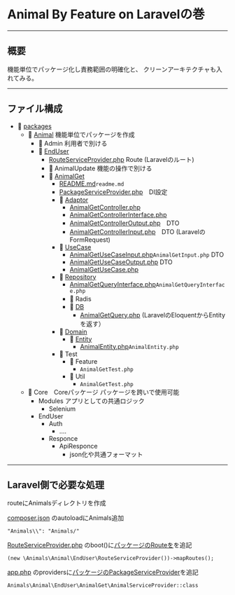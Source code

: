 # Animal By Feature on Laravelの巻

---

## 概要

機能単位でパッケージ化し責務範囲の明確化と、 クリーンアーキテクチャも入れてみる。

---

## ファイル構成

- 📁 [packages](packages)
    - 📁 [Animal](packages%2FAnimal) 機能単位でパッケージを作成
        - 📁 Admin 利用者で別ける
        - 📁 [EndUser](packages%2FAnimal%2FEndUser)
            - [RouteServiceProvider.php](packages%2FAnimal%2FEndUser%2FRouteServiceProvider.php) Route (Laravelのルート)
            - 📁 AnimalUpdate 機能の操作で別ける
            - 📁 [AnimalGet](packages%2FAnimal%2FEndUser%2FAnimalGet)
                - [README.md](packages%2FAnimal%2FEndUser%2FAnimalGet%2FREADME.md)`readme.md`
                - [PackageServiceProvider.php](packages%2FAnimal%2FEndUser%2FAnimalGet%2FPackageServiceProvider.php)　DI設定
                - 📁 [Adaptor](packages%2FAnimal%2FEndUser%2FAnimalGet%2FAdaptor)
                    - [AnimalGetController.php](packages%2FAnimal%2FEndUser%2FAnimalGet%2FAdaptor%2FAnimalGetController.php)
                    - [AnimalGetControllerInterface.php](packages%2FAnimal%2FEndUser%2FAnimalGet%2FAdaptor%2FAnimalGetControllerInterface.php)
                    - [AnimalGetControllerOutput.php](packages%2FAnimal%2FEndUser%2FAnimalGet%2FAdaptor%2FAnimalGetControllerOutput.php)　DTO
                    - [AnimalGetControllerInput.php](packages%2FAnimal%2FEndUser%2FAnimalGet%2FAdaptor%2FAnimalGetControllerInput.php)　DTO (LaravelのFormRequest)
                - 📁 [UseCase](packages%2FAnimal%2FEndUser%2FAnimalGet%2FUseCase)
                    - [AnimalGetUseCaseInput.php](packages%2FAnimal%2FEndUser%2FAnimalGet%2FUseCase%2FAnimalGetUseCaseInput.php)`AnimalGetInput.php` DTO
                    - [AnimalGetUseCaseOutput.php](packages%2FAnimal%2FEndUser%2FAnimalGet%2FUseCase%2FAnimalGetUseCaseOutput.php) DTO
                    - [AnimalGetUseCase.php](packages%2FAnimal%2FEndUser%2FAnimalGet%2FUseCase%2FAnimalGetUseCase.php)
                - 📁 [Repository](packages%2FAnimal%2FEndUser%2FAnimalGet%2FRepository)
                    - [AnimalGetQueryInterface.php](packages%2FAnimal%2FEndUser%2FAnimalGet%2FRepository%2FAnimalGetQueryInterface.php)`AnimalGetQueryInterface.php`
                    - 📁 Radis　
                    - 📁 [DB](packages%2FAnimal%2FEndUser%2FAnimalGet%2FRepository%2FDB)
                        - [AnimalGetQuery.php](packages%2FAnimal%2FEndUser%2FAnimalGet%2FRepository%2FDB%2FAnimalGetQuery.php) (LaravelのEloquentからEntityを返す）
                - 📁 [Domain](packages%2FAnimal%2FEndUser%2FAnimalGet%2FDomain)
                    - 📁 [Entity](packages%2FAnimal%2FEndUser%2FAnimalGet%2FDomain%2FEntity)
                        - [AnimalEntity.php](packages%2FAnimal%2FEndUser%2FAnimalGet%2FDomain%2FEntity%2FAnimalEntity.php)`AnimalEntity.php`
                - 📁 Test
                    - 📁 Feature
                        - `AnimalGetTest.php`
                    - 📁 Util
                        - `AnimalGetTest.php`
    - 📁 Core　Coreパッケージ パッケージを跨いで使用可能
        - Modules アプリとしての共通ロジック
          - Selenium
        - EndUser
            - Auth
                - ….
            - Responce
                - ApiResponce
                    - json化や共通フォーマット


---

## Laravel側で必要な処理


 routeにAnimalsディレクトリを作成

 [composer.json](composer.json) のautoloadにAnimals追加

```
"Animals\\": "Animals/"
```

 [RouteServiceProvider.php](app%2FProviders%2FRouteServiceProvider.php) のboot()に[パッケージのRouteを](packages%2FAnimal%2FEndUser%2FRouteServiceProvider.php)を追記

```
(new \Animals\Animal\EndUser\RouteServiceProvider())->mapRoutes();
```

 [app.php](config%2Fapp.php) のprovidersに[パッケージのPackageServiceProvider](packages%2FAnimal%2FEndUser%2FAnimalGet%2FPackageServiceProvider.php)を追記

```
Animals\Animal\EndUser\AnimalGet\AnimalServiceProvider::class
```


